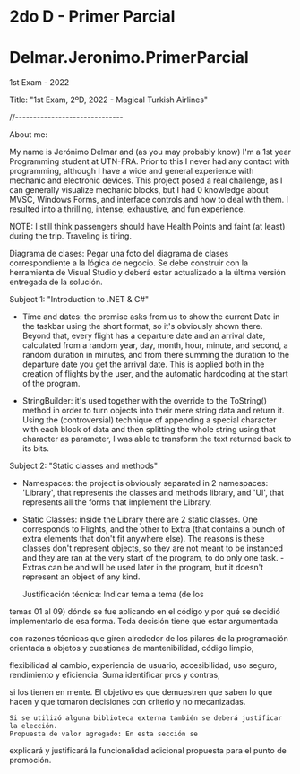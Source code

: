 # 2do D - Primer Parcial

# Delmar.Jeronimo.PrimerParcial
1st Exam - 2022


Title: "1st Exam, 2ºD, 2022 - Magical Turkish Airlines"
    
    

//------------------------------
    
About me:

My name is Jerónimo Delmar and (as you may probably know) I'm a 1st year Programming student at UTN-FRA.
Prior to this I never had any contact with programming, although I have a wide and general experience with mechanic and electronic devices.
This project posed a real challenge, as I can generally visualize mechanic blocks, but I had 0 knowledge about MVSC, Windows Forms, and interface controls
and how to deal with them. I resulted into a thrilling, intense, exhaustive, and fun experience.

NOTE: I still think passengers should have Health Points and faint (at least) during the trip. Traveling is tiring.
    
    
    
Diagrama de clases: Pegar una foto del diagrama de clases correspondiente a la lógica de negocio. Se debe construir con la herramienta de Visual Studio 
y deberá estar actualizado a la última versión entregada de la solución.


Subject 1: "Introduction to .NET & C#"
    
- Time and dates: the premise asks from us to show the current Date in the taskbar using the short format, so it's obviously shown there.
Beyond that, every flight has a departure date and an arrival date, calculated from a random year, day, month, hour, minute, and second, a random duration
in minutes, and from there summing the duration to the departure date you get the arrival date.
This is applied both in the creation of flights by the user, and the automatic hardcoding at the start of the program.
    
- StringBuilder: it's used together with the override to the ToString() method in order to turn objects into their mere string data and return it.
Using the (controversial) technique of appending a special character with each block of data and then splitting the whole string using that character
as parameter, I was able to transform the text returned back to its bits.
    
Subject 2: "Static classes and methods"
    
- Namespaces: the project is obviously separated in 2 namespaces: 'Library', that represents the classes and methods library, and 'UI', that represents
all the forms that implement the Library.
    
- Static Classes: inside the Library there are 2 static classes. One corresponds to Flights, and the other to Extra (that contains a bunch of extra
elements that don't fit anywhere else). The reasons is these classes don't represent objects, so they are not meant to be instanced and they are ran
at the very start of the program, to do only one task. - Extras can be and will be used later in the program, but it doesn't represent an object of
any kind.
    
    
    
    
    
    
    Justificación técnica: Indicar tema a tema (de los 

temas 01 al 09) dónde se fue aplicando en el código y por qué se decidió implementarlo de esa forma. Toda decisión tiene que estar argumentada 

con razones técnicas que giren alrededor de los pilares de la programación orientada a objetos y cuestiones de mantenibilidad, código limpio, 

flexibilidad al cambio, experiencia de usuario, accesibilidad, uso seguro, rendimiento y eficiencia.
        Suma identificar pros y contras, 

si los tienen en mente.
        El objetivo es que demuestren que saben lo que hacen y que tomaron decisiones con criterio y no mecanizadas.
    

    Si se utilizó alguna biblioteca externa también se deberá justificar la elección. 
    Propuesta de valor agregado: En esta sección se 

explicará y justificará la funcionalidad adicional propuesta para el punto de promoción.
